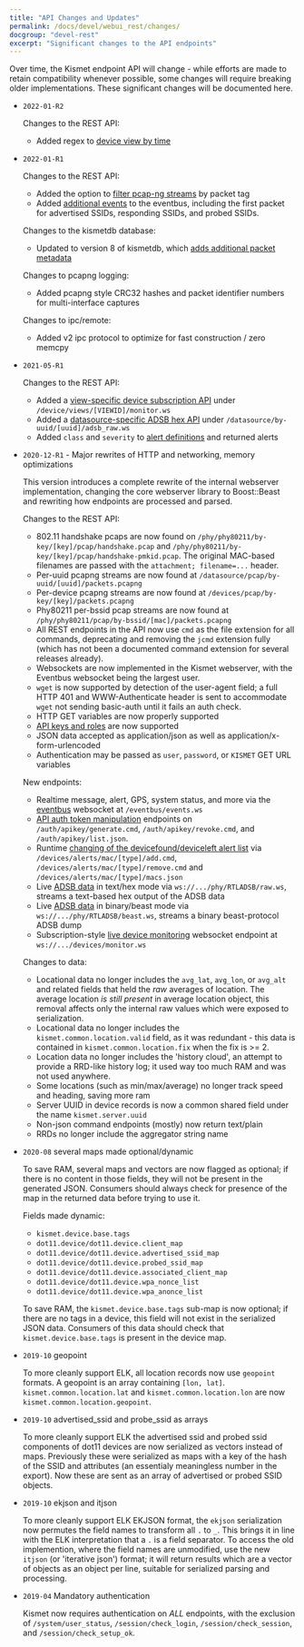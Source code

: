 ```yaml
---
title: "API Changes and Updates"
permalink: /docs/devel/webui_rest/changes/
docgroup: "devel-rest"
excerpt: "Significant changes to the API endpoints"
---
```


Over time, the Kismet endpoint API will change - while efforts are made to retain compatibility whenever possible, some changes will require breaking older implementations.  These significant changes will be documented here.

* `2022-01-R2`

    Changes to the REST API:

    * Added regex to [device view by time](/docs/devel/webui_rest/device_views/#devices-by-view--time)

* `2022-01-R1`

    Changes to the REST API:
    * Added the option to [filter pcap-ng streams](/docs/devel/webui_rest/kismetdb/#filter-options) by packet tag
    * Added [additional events](/docs/devel/webui_rest/eventbus/#dot11_advertised_ssid) to the eventbus, including the first packet for advertised SSIDs, responding SSIDs, and probed SSIDs.

    Changes to the kismetdb database:
    * Updated to version 8 of kismetdb, which [adds additional packet metadata](/docs/devel/kismetdb/#version-8)

    Changes to pcapng logging:
    * Added pcapng style CRC32 hashes and packet identifier numbers for multi-interface captures

    Changes to ipc/remote:
    * Added v2 ipc protocol to optimize for fast construction / zero memcpy

* `2021-05-R1` 

    Changes to the REST API:
    * Added a [view-specific device subscription API](/docs/devel/webui_rest/device_views/#realtime-device-monitoring-by-view) under `/device/views/[VIEWID]/monitor.ws` 
    * Added a [datasource-specific ADSB hex API](/docs/devel/webui_rest/phyadsb/#adsb-raw-hex-wbesocket-per-source) under `/datasource/by-uuid/[uuid]/adsb_raw.ws`
    * Added `class` and `severity` to [alert definitions](/docs/devel/webui_rest/alerts/#defining-alerts) and returned alerts

* `2020-12-R1` - Major rewrites of HTTP and networking, memory optimizations

    This version introduces a complete rewrite of the internal webserver implementation, changing the core webserver library to Boost::Beast and rewriting how endpoints are processed and parsed.

    Changes to the REST API:
    * 802.11 handshake pcaps are now found on `/phy/phy80211/by-key/[key]/pcap/handshake.pcap` and `/phy/phy80211/by-key/[key]/pcap/handshake-pmkid.pcap`.  The original MAC-based filenames are passed with the `attachment; filename=...` header.
    * Per-uuid pcapng streams are now found at `/datasource/pcap/by-uuid/[uuid]/packets.pcapng`
    * Per-device pcapng streams are now found at `/devices/pcap/by-key/[key]/packets.pcapng`
    * Phy80211 per-bssid pcap streams are now found at `/phy/phy80211/pcap/by-bssid/[mac]/packets.pcapng`
    * All REST endpoints in the API now use `cmd` as the file extension for all commands, deprecating and removing the `jcmd` extension fully (which has not been a documented command extension for several releases already).
    * Websockets are now implemented in the Kismet webserver, with the Eventbus websocket being the largest user.
    * `wget` is now supported by detection of the user-agent field; a full HTTP 401 and WWW-Authenticate header is sent to accommodate `wget` not sending basic-auth until it fails an auth check.
    * HTTP GET variables are now properly supported 
    * [API keys and roles](/docs/devel/webui_rest/logins/#api-tokens-and-roles) are now supported
    * JSON data accepted as application/json as well as application/x-form-urlencoded
    * Authentication may be passed as `user`, `password`, or `KISMET` GET URL variables

    New endpoints:
    * Realtime message, alert, GPS, system status, and more via the [eventbus](/docs/devel/webui_rest/eventbus/) websocket at `/eventbus/events.ws`
    * [API auth token manipulation](/docs/devel/webui_rest/logins/#api-tokens-and-roles) endpoints on `/auth/apikey/generate.cmd`, `/auth/apikey/revoke.cmd`, and `/auth/apikey/list.json`.
    * Runtime [changing of the devicefound/deviceleft alert list](/docs/devel/webui_rest/devices/#alerts---device-presence--absence---changing) via `/devices/alerts/mac/[type]/add.cmd`, `/devices/alerts/mac/[type]/remove.cmd` and `/devices/alerts/mac/[type]/macs.json`
    * Live [ADSB data](/docs/devel/webui_rest/phyadsb/) in text/hex mode via `ws://.../phy/RTLADSB/raw.ws`, streams a text-based hex output of the ADSB data
    * Live [ADSB data](/docs/devel/webui_rest/phyadsb/) in binary/beast mode via `ws://.../phy/RTLADSB/beast.ws`, streams a binary beast-protocol ADSB dump
    * Subscription-style [live device monitoring](/docs/devel/webui_rest/devices/#realtime-device-monitoring) websocket endpoint at `ws://.../devices/monitor.ws`


    Changes to data:
    * Locational data no longer includes the `avg_lat`, `avg_lon`, or `avg_alt` and related fields that held the *raw* averages of location.  The average location *is still present* in average location object, this removal affects only the internal raw values which were exposed to serialization.
    * Locational data no longer includes the `kismet.common.location.valid` field, as it was redundant - this data is contained in `kismet.common.location.fix` when the fix is >= 2.
    * Location data no longer includes the 'history cloud', an attempt to provide a RRD-like history log; it used way too much RAM and was not used anywhere.
    * Some locations (such as min/max/average) no longer track speed and heading, saving more ram
    * Server UUID in device records is now a common shared field under the name `kismet.server.uuid`
    * Non-json command endpoints (mostly) now return text/plain
    * RRDs no longer include the aggregator string name

* `2020-08` several maps made optional/dynamic

    To save RAM, several maps and vectors are now flagged as optional; if there is no content in those fields, they will not be present in the generated JSON.  Consumers should always check for presence of the map in the returned data before trying to use it.

    Fields made dynamic:
    * `kismet.device.base.tags`
    * `dot11.device/dot11.device.client_map`
    * `dot11.device/dot11.device.advertised_ssid_map`
    * `dot11.device/dot11.device.probed_ssid_map`
    * `dot11.device/dot11.device.associated_client_map`
    * `dot11.device/dot11.device.wpa_nonce_list`
    * `dot11.device/dot11.device.wpa_anonce_list`

    To save RAM, the `kismet.device.base.tags` sub-map is now optional; if there are no tags in a device, this field will not exist in the serialized JSON data.  Consumers of this data should check that `kismet.device.base.tags` is present in the device map.

* `2019-10` geopoint

    To more cleanly support ELK, all location records now use `geopoint` formats.  A geopoint is an array containing `[lon, lat]`.  `kismet.common.location.lat` and `kismet.common.location.lon` are now `kismet.common.location.geopoint`.

* `2019-10` advertised_ssid and probe_ssid as arrays

    To more cleanly support ELK the advertised ssid and probed ssid components of dot11 devices are now serialized as vectors instead of maps.  Previously these were serialized as maps with a key of the hash of the SSID and attributes (an essentialy meaningless number in the export).  Now these are sent as an array of advertised or probed SSID objects.


* `2019-10` ekjson and itjson

    To more cleanly support ELK EKJSON format, the `ekjson` serialization now permutes the field names to transform all `.` to `_`.  This brings it in line with the ELK interpretation that a `.` is a field separator.  To access the old implemention, where the field names are unmodified, use the new `itjson` (or 'iterative json') format; it will return results which are a vector of objects as an object per line, suitable for serialized parsing and processing. 

* `2019-04` Mandatory authentication

    Kismet now requires authentication on *ALL* endpoints, with the exclusion of `/system/user_status`, `/session/check_login`, `/session/check_session`, and `/session/check_setup_ok`.


